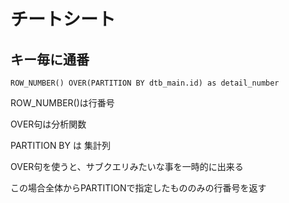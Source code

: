 # チートシート

## キー毎に通番

```
ROW_NUMBER() OVER(PARTITION BY dtb_main.id) as detail_number
```

ROW_NUMBER()は行番号

OVER句は分析関数

PARTITION BY は 集計列

OVER句を使うと、サブクエリみたいな事を一時的に出来る

この場合全体からPARTITIONで指定したもののみの行番号を返す
